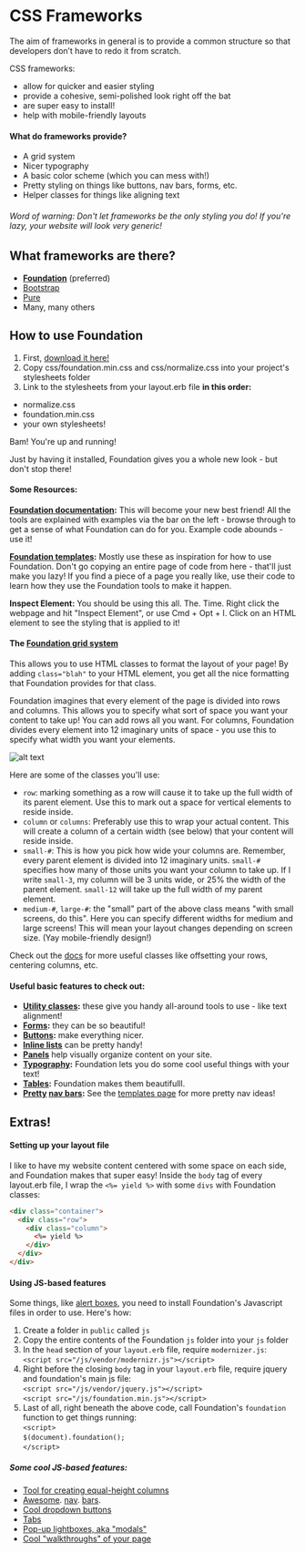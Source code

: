 # CSS Frameworks

The aim of frameworks in general is to provide a common structure so that developers don’t have to redo it from scratch.

CSS frameworks:
- allow for quicker and easier styling
- provide a cohesive, semi-polished look right off the bat
- are super easy to install!
- help with mobile-friendly layouts

#### What do frameworks provide?
- A grid system
- Nicer typography
- A basic color scheme (which you can mess with!)
- Pretty styling on things like buttons, nav bars, forms, etc.
- Helper classes for things like aligning text

###### *Word of warning: Don't let frameworks be the only styling you do! If you're lazy, your website will look very generic!*

## What frameworks are there?
- **[Foundation](http://foundation.zurb.com/)** (preferred)
- [Bootstrap](http://getbootstrap.com/)
- [Pure](http://purecss.io/)
- Many, many others

## How to use Foundation

1. First, [download it here!](http://foundation.zurb.com/develop/download.html)
2. Copy css/foundation.min.css and css/normalize.css into your project's stylesheets folder
3. Link to the stylesheets from your layout.erb file **in this order:**
  * normalize.css
  * foundation.min.css
  * your own stylesheets!

Bam! You're up and running!

Just by having it installed, Foundation gives you a whole new look - but don't stop there!

#### Some Resources:
**[Foundation documentation](http://foundation.zurb.com/docs/):**
This will become your new best friend! All the tools are explained with examples via the bar on the left - browse through to get a sense of what Foundation can do for you. Example code abounds - use it!

**[Foundation templates](http://foundation.zurb.com/templates.html):**
Mostly use these as inspiration for how to use Foundation. Don't go copying an entire page of code from here - that'll just make you lazy! If you find a piece of a page you really like, use their code to learn how they use the Foundation tools to make it happen.

**Inspect Element:**
You should be using this all. The. Time. Right click the webpage and hit "Inspect Element", or use Cmd + Opt + I. Click on an HTML element to see the styling that is applied to it!

#### The [Foundation grid system](http://foundation.zurb.com/docs/components/grid.html)
This allows you to use HTML classes to format the layout of your page! By adding `class="blah"` to your HTML element, you get all the nice formatting that Foundation provides for that class.

Foundation imagines that every element of the page is divided into rows and columns. This allows you to specify what sort of space you want your content to take up! You can add rows all you want. For columns, Foundation divides every element into 12 imaginary units of space - you use this to specify what width you want your elements.

![alt text](http://foundation.zurb.com/assets/img/seo/feature-grid-1.png)

Here are some of the classes you'll use:
- `row`: marking something as a row will cause it to take up the full width of its parent element. Use this to mark out a space for vertical elements to reside inside.
- `column` or `columns`: Preferably use this to wrap your actual content. This will create a column of a certain width (see below) that your content will reside inside.
- `small-#`: This is how you pick how wide your columns are. Remember, every parent element is divided into 12 imaginary units. `small-#` specifies how many of those units you want your column to take up. If I write `small-3`, my column will be 3 units wide, or 25% the width of the parent element. `small-12` will take up the full width of my parent element.
- `medium-#`, `large-#`: the "small" part of the above class means "with small screens, do this". Here you can specify different widths for medium and large screens! This will mean your layout changes depending on screen size. (Yay mobile-friendly design!)

Check out the [docs](http://foundation.zurb.com/docs/components/grid.html) for more useful classes like offsetting your rows, centering columns, etc.

#### Useful basic features to check out:
- **[Utility classes](http://foundation.zurb.com/docs/utility-classes.html):** these give you handy all-around tools to use - like text alignment!
- **[Forms](http://foundation.zurb.com/docs/components/forms.html):** they can be so beautiful!
- **[Buttons](http://foundation.zurb.com/docs/components/buttons.html):** make everything nicer.
- **[Inline lists](http://foundation.zurb.com/docs/components/inline_lists.html)** can be pretty handy!
- **[Panels](http://foundation.zurb.com/docs/components/panels.html)** help visually organize content on your site.
- **[Typography](http://foundation.zurb.com/docs/components/typography.html):** Foundation lets you do some cool useful things with your text!
- **[Tables](http://foundation.zurb.com/docs/components/tables.html):** Foundation makes them beautifulll.
- **[Pretty](http://foundation.zurb.com/docs/components/sidenav.html) [nav bars](http://foundation.zurb.com/docs/components/icon-bar.html):** See the [templates page](ttp://foundation.zurb.com/templates.html) for more pretty nav ideas!

## Extras!

#### Setting up your layout file
I like to have my website content centered with some space on each side, and Foundation makes that super easy! Inside the `body` tag of every layout.erb file, I wrap the `<%= yield %>` with some `divs` with Foundation classes:

```html
<div class="container">
  <div class="row">
    <div class="column">
      <%= yield %>
    </div>
  </div>
</div>
```

#### Using JS-based features
Some things, like [alert boxes](http://foundation.zurb.com/docs/components/alert_boxes.html), you need to install Foundation's Javascript files in order to use. Here's how:

1. Create a folder in `public` called `js`
2. Copy the entire contents of the Foundation `js` folder into your `js` folder
3. In the `head` section of your `layout.erb` file, require `modernizer.js`: <br>
`<script src="/js/vendor/modernizr.js"></script>`
4. Right before the closing `body` tag in your `layout.erb` file, require jquery and foundation's main js file:<br>
`<script src="/js/vendor/jquery.js"></script>`<br>
`<script src="/js/foundation.min.js"></script>`<br>
5. Last of all, right beneath the above code, call Foundation's `foundation` function to get things running:<br>
`<script>`<br>
`$(document).foundation();`<br>
`</script>`<br>

##### Some cool JS-based features:
- [Tool for creating equal-height columns](http://foundation.zurb.com/docs/components/equalizer.html)
- [Awesome](http://foundation.zurb.com/docs/components/topbar.html). [nav](http://foundation.zurb.com/docs/components/offcanvas.html). [bars](http://foundation.zurb.com/docs/components/magellan.html).
- [Cool dropdown buttons](http://foundation.zurb.com/docs/components/dropdown_buttons.html)
- [Tabs](http://foundation.zurb.com/docs/components/tabs.html#tabs-deeplink-3)
- [Pop-up lightboxes, aka "modals"](http://foundation.zurb.com/docs/components/reveal.html)
- [Cool "walkthroughs" of your page](http://foundation.zurb.com/docs/components/joyride.html)
